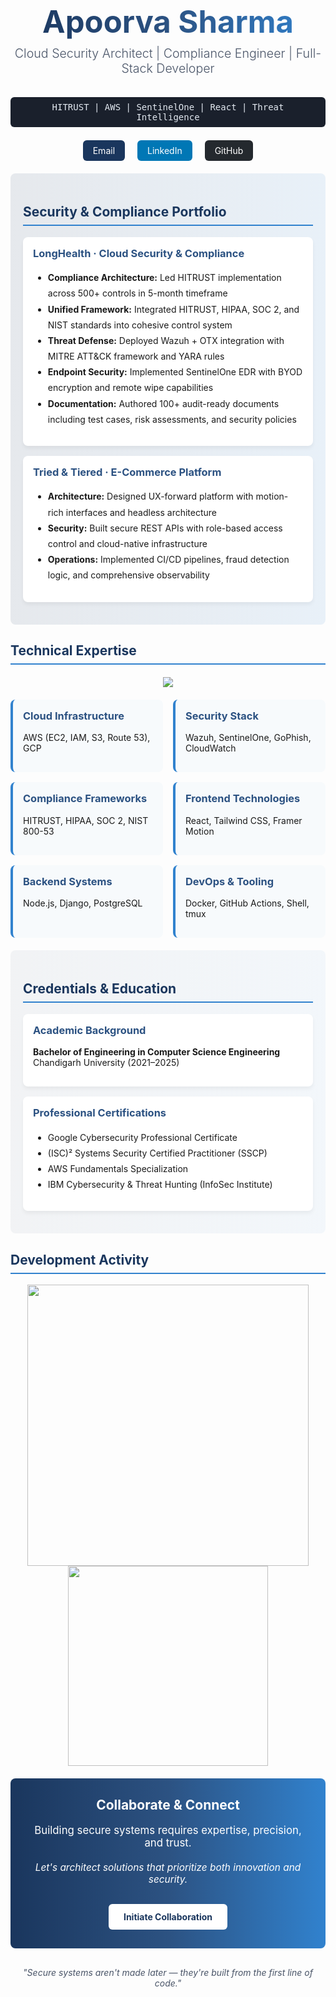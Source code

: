 <div align="center">
<h1 style="font-size: 3.5em; margin-bottom: 0; background: linear-gradient(90deg, #1a365d, #2c5282, #3182ce); -webkit-background-clip: text; -webkit-text-fill-color: transparent;">Apoorva Sharma</h1>
<p style="font-size: 1.4em; color: #4a5568; margin-top: 0.5em; font-weight: 300;">Cloud Security Architect | Compliance Engineer | Full-Stack Developer</p>
<div style="background: #1a202c; color: #e2e8f0; padding: 8px 16px; border-radius: 6px; font-family: monospace; margin-top: 1em; display: inline-block;">
HITRUST | AWS | SentinelOne | React | Threat Intelligence
</div>
</div>

<div align="center" style="margin-top: 1.5em;">
<a href="mailto:sharma.apoorva1@outlook.com" style="text-decoration: none; margin: 0 8px;">
<span style="background: #1a365d; color: white; padding: 8px 16px; border-radius: 6px; display: inline-block;">Email</span>
</a>
<a href="https://linkedin.com/in/apoorvasharma935" style="text-decoration: none; margin: 0 8px;">
<span style="background: #0077b5; color: white; padding: 8px 16px; border-radius: 6px; display: inline-block;">LinkedIn</span>
</a>
<a href="https://github.com/AlexRider935" style="text-decoration: none; margin: 0 8px;">
<span style="background: #24292e; color: white; padding: 8px 16px; border-radius: 6px; display: inline-block;">GitHub</span>
</a>
</div>

<div style="background: linear-gradient(90deg, rgba(26,54,93,0.1) 0%, rgba(49,130,206,0.1) 100%); padding: 20px; border-radius: 8px; margin: 20px 0;">
<h2 style="color: #1a365d; border-bottom: 2px solid #3182ce; padding-bottom: 8px;">Security & Compliance Portfolio</h2>

<div style="background: white; padding: 16px; border-radius: 8px; margin: 16px 0; box-shadow: 0 4px 6px rgba(0,0,0,0.05);">
<h3 style="color: #2c5282; margin-top: 0;">LongHealth · Cloud Security & Compliance</h3>
<ul style="line-height: 1.8;">
<li><strong>Compliance Architecture:</strong> Led HITRUST implementation across 500+ controls in 5-month timeframe</li>
<li><strong>Unified Framework:</strong> Integrated HITRUST, HIPAA, SOC 2, and NIST standards into cohesive control system</li>
<li><strong>Threat Defense:</strong> Deployed Wazuh + OTX integration with MITRE ATT&CK framework and YARA rules</li>
<li><strong>Endpoint Security:</strong> Implemented SentinelOne EDR with BYOD encryption and remote wipe capabilities</li>
<li><strong>Documentation:</strong> Authored 100+ audit-ready documents including test cases, risk assessments, and security policies</li>
</ul>
</div>

<div style="background: white; padding: 16px; border-radius: 8px; margin: 16px 0; box-shadow: 0 4px 6px rgba(0,0,0,0.05);">
<h3 style="color: #2c5282; margin-top: 0;">Tried & Tiered · E-Commerce Platform</h3>
<ul style="line-height: 1.8;">
<li><strong>Architecture:</strong> Designed UX-forward platform with motion-rich interfaces and headless architecture</li>
<li><strong>Security:</strong> Built secure REST APIs with role-based access control and cloud-native infrastructure</li>
<li><strong>Operations:</strong> Implemented CI/CD pipelines, fraud detection logic, and comprehensive observability</li>
</ul>
</div>
</div>

<div style="margin: 20px 0;">
<h2 style="color: #1a365d; border-bottom: 2px solid #3182ce; padding-bottom: 8px;">Technical Expertise</h2>

<div align="center" style="margin: 20px 0;">
<img src="https://skillicons.dev/icons?i=aws,gcp,python,js,nodejs,django,react,tailwind,postman,docker,linux,git" />
</div>

<div style="display: grid; grid-template-columns: repeat(2, 1fr); gap: 16px;">
<div style="background: #f7fafc; padding: 16px; border-radius: 8px; border-left: 4px solid #3182ce;">
<h3 style="color: #2c5282; margin-top: 0;">Cloud Infrastructure</h3>
<p>AWS (EC2, IAM, S3, Route 53), GCP</p>
</div>

<div style="background: #f7fafc; padding: 16px; border-radius: 8px; border-left: 4px solid #3182ce;">
<h3 style="color: #2c5282; margin-top: 0;">Security Stack</h3>
<p>Wazuh, SentinelOne, GoPhish, CloudWatch</p>
</div>

<div style="background: #f7fafc; padding: 16px; border-radius: 8px; border-left: 4px solid #3182ce;">
<h3 style="color: #2c5282; margin-top: 0;">Compliance Frameworks</h3>
<p>HITRUST, HIPAA, SOC 2, NIST 800-53</p>
</div>

<div style="background: #f7fafc; padding: 16px; border-radius: 8px; border-left: 4px solid #3182ce;">
<h3 style="color: #2c5282; margin-top: 0;">Frontend Technologies</h3>
<p>React, Tailwind CSS, Framer Motion</p>
</div>

<div style="background: #f7fafc; padding: 16px; border-radius: 8px; border-left: 4px solid #3182ce;">
<h3 style="color: #2c5282; margin-top: 0;">Backend Systems</h3>
<p>Node.js, Django, PostgreSQL</p>
</div>

<div style="background: #f7fafc; padding: 16px; border-radius: 8px; border-left: 4px solid #3182ce;">
<h3 style="color: #2c5282; margin-top: 0;">DevOps & Tooling</h3>
<p>Docker, GitHub Actions, Shell, tmux</p>
</div> </div>
</div>

<div style="background: linear-gradient(90deg, rgba(26,54,93,0.05) 0%, rgba(49,130,206,0.05) 100%); padding: 20px; border-radius: 8px; margin: 20px 0;">
<h2 style="color: #1a365d; border-bottom: 2px solid #3182ce; padding-bottom: 8px;">Credentials & Education</h2>

<div style="background: white; padding: 16px; border-radius: 8px; margin: 16px 0; box-shadow: 0 4px 6px rgba(0,0,0,0.05);">
<h3 style="color: #2c5282; margin-top: 0;">Academic Background</h3>
<p><strong>Bachelor of Engineering in Computer Science Engineering</strong><br>
Chandigarh University (2021–2025)</p>
</div>

<div style="background: white; padding: 16px; border-radius: 8px; margin: 16px 0; box-shadow: 0 4px 6px rgba(0,0,0,0.05);">
<h3 style="color: #2c5282; margin-top: 0;">Professional Certifications</h3>
<ul style="line-height: 1.8;">
<li>Google Cybersecurity Professional Certificate</li>
<li>(ISC)² Systems Security Certified Practitioner (SSCP)</li>
<li>AWS Fundamentals Specialization</li>
<li>IBM Cybersecurity & Threat Hunting (InfoSec Institute)</li>
</ul>
</div>
</div>

<div style="margin: 20px 0;">
<h2 style="color: #1a365d; border-bottom: 2px solid #3182ce; padding-bottom: 8px;">Development Activity</h2>

<div align="center">
<img src="https://github-readme-stats.vercel.app/api?username=AlexRider935&show_icons=true&theme=midnight-purple&hide=stars" width="450" />
<img src="https://github-readme-stats.vercel.app/api/top-langs/?username=AlexRider935&layout=compact&theme=midnight-purple" width="320" />
</div>
</div>

<div style="background: linear-gradient(90deg, #1a365d, #2c5282, #3182ce); color: white; padding: 30px; border-radius: 8px; margin: 20px 0; text-align: center;">
<h2 style="margin-top: 0;">Collaborate & Connect</h2>
<p style="font-size: 1.2em; margin-bottom: 20px;">Building secure systems requires expertise, precision, and trust.</p>
<p style="font-size: 1.1em; margin-bottom: 30px; font-style: italic;">Let's architect solutions that prioritize both innovation and security.</p>

<a href="mailto:sharma.apoorva1@outlook.com" style="background: white; color: #1a365d; padding: 12px 24px; border-radius: 6px; text-decoration: none; font-weight: bold; display: inline-block;">
Initiate Collaboration
</a>
</div>

<div style="text-align: center; color: #4a5568; font-style: italic; margin-top: 30px;">
<p>"Secure systems aren't made later — they're built from the first line of code."</p>
</div>
